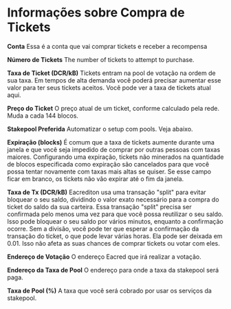 # Informações sobre Compra de Tickets

**Conta** Essa é a conta que vai comprar tickets e receber a recompensa

**Número de Tickets** The number of tickets to attempt to purchase.

**Taxa de Ticket (DCR/kB)** Tickets entram na pool de votação na ordem de sua taxa. Em tempos de alta demanda você poderá precisar aumentar esse valor para ter seus tickets aceitos. Você pode ver a taxa de tickets atual aqui.

**Preço do Ticket** O preço atual de um ticket, conforme calculado pela rede. Muda a cada 144 blocos.

**Stakepool Preferida** Automatizar o setup com pools. Veja abaixo.

**Expiração (blocks)** É comum que a taxa de tickets aumente durante uma janela e que você seja impedido de comprar por outras pessoas com taxas maiores. Configurando uma expiração, tickets não minerados na quantidade de blocos especificada como expiração são cancelados para que você possa tentar novamente com taxas mais altas se quiser. Se esse campo ficar em branco, os tickets não vão expirar até o fim da janela.

**Taxa de Tx (DCR/kB)** Eacrediton usa uma transação "split" para evitar bloquear o seu saldo, dividindo o valor exato necessário para a compra do ticket do saldo da sua carteira. Essa transação "split" precisa ser confirmada pelo menos uma vez para que você possa reutilizar o seu saldo. Isso pode bloquear o seu saldo por vários minutos, enquanto a confirmação ocorre. Sem a divisão, você pode ter que esperar a confirmação da transação do ticket, o que pode levar várias horas. Ela pode ser deixada em 0.01. Isso não afeta as suas chances de comprar tickets ou votar com eles.

**Endereço de Votação** O endereço Eacred que irá realizar a votação.

**Endereço da Taxa de Pool** O endereço para onde a taxa da stakepool será paga.

**Taxa de Pool (%)** A taxa que você será cobrado por usar os serviços da stakepool.
